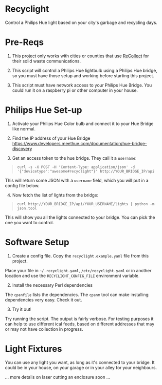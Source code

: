 # Recyclight

Control a Philips Hue light based on your city's garbage and recycling days.


# Pre-Reqs

1. This project only works with cities or counties that use [ReCollect](https://recollect.net) for their solid waste communications.

1. This script will control a Philips Hue lightbulb using a Philips Hue bridge, so you must have those setup and working before starting this project.

1. This script must have network access to your Philips Hue Bridge.  You could run it on a raspberry pi or other computer in your house.


# Philips Hue Set-up

1. Activate your Philips Hue Color bulb and connect it to your Hue Bridge like normal.

2. Find the IP address of your Hue Bridge https://www.developers.meethue.com/documentation/hue-bridge-discovery

3. Get an access token to the hue bridge. They call it a `username`:

> `curl -s -X POST -H 'Content-Type: application/json' -d '{"devicetype":"awesome#recyclight"}' http://YOUR_BRIDGE_IP/api`

This will return some JSON with a `username` field, which you will put in a config file below.

4. Now fetch the list of lights from the bridge:

> `curl http://YOUR_BRIDGE_IP/api/YOUR_USERNAME/lights | python -m json.tool`

This will show you all the lights connected to your bridge.  You can pick the one you want to control.


# Software Setup

1. Create a config file. Copy the `recyclight.example.yaml` file from this project.

Place your file in `~/.recyclight.yaml`, `/etc/recyclight.yaml` or in another location and use the `RECYCLIGHT_CONFIG_FILE` environment variable.

2. Install the necessary Perl dependencies 

The `cpanfile` lists the dependencies.  The `cpanm` tool can make installing dependencies very easy. Check it out.

3. Try it out!

Try running the script.  The output is fairly verbose.  For testing purposes it can help to use different ical feeds, based on different addresses that may or may not have collection in progress.


# Light Fixtures

You can use any light you want, as long as it's connected to your bridge.  It could be in your house, on your garage or in your alley for your neighbours.

... more details on laser cutting an enclosure soon ...
